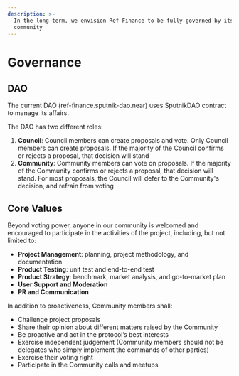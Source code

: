 ```yaml
---
description: >-
  In the long term, we envision Ref Finance to be fully governed by its
  community
---
```


# Governance

## DAO <a href="#9a14" id="9a14"></a>

The current DAO (ref-finance.sputnik-dao.near) uses SputnikDAO contract to manage its affairs.&#x20;

The DAO has two different roles:

1. **Council**: Council members can create proposals and vote. Only Council members can create proposals. If the majority of the Council confirms or rejects a proposal, that decision will stand
2. **Community**: Community members can vote on proposals. If the majority of the Community confirms or rejects a proposal, that decision will stand. For most proposals, the Council will defer to the Community's decision, and refrain from voting

## Core Values <a href="#9a26" id="9a26"></a>

Beyond voting power, anyone in our community is welcomed and encouraged to participate in the activities of the project, including, but not limited to:

* **Project Management**: planning, project methodology, and documentation
* **Product Testing**: unit test and end-to-end test
* **Product Strategy**: benchmark, market analysis, and go-to-market plan
* **User Support and Moderation**
* **PR and Communication**

In addition to proactiveness, Community members shall:

* Challenge project proposals
* Share their opinion about different matters raised by the Community
* Be proactive and act in the protocol’s best interests
* Exercise independent judgement (Community members should not be delegates who simply implement the commands of other parties)
* Exercise their voting right
* Participate in the Community calls and meetups
